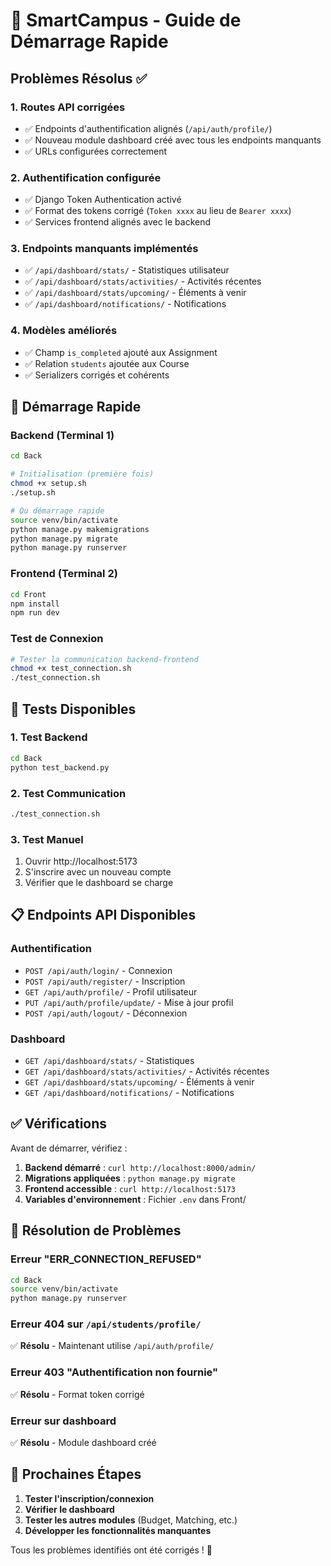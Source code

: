 # 🚀 SmartCampus - Guide de Démarrage Rapide

## Problèmes Résolus ✅

### 1. **Routes API corrigées**
- ✅ Endpoints d'authentification alignés (`/api/auth/profile/`)
- ✅ Nouveau module dashboard créé avec tous les endpoints manquants
- ✅ URLs configurées correctement

### 2. **Authentification configurée**
- ✅ Django Token Authentication activé
- ✅ Format des tokens corrigé (`Token xxxx` au lieu de `Bearer xxxx`)
- ✅ Services frontend alignés avec le backend

### 3. **Endpoints manquants implémentés**
- ✅ `/api/dashboard/stats/` - Statistiques utilisateur
- ✅ `/api/dashboard/stats/activities/` - Activités récentes
- ✅ `/api/dashboard/stats/upcoming/` - Éléments à venir
- ✅ `/api/dashboard/notifications/` - Notifications

### 4. **Modèles améliorés**
- ✅ Champ `is_completed` ajouté aux Assignment
- ✅ Relation `students` ajoutée aux Course
- ✅ Serializers corrigés et cohérents

## 🚀 Démarrage Rapide

### Backend (Terminal 1)
```bash
cd Back

# Initialisation (première fois)
chmod +x setup.sh
./setup.sh

# Ou démarrage rapide
source venv/bin/activate
python manage.py makemigrations
python manage.py migrate
python manage.py runserver
```

### Frontend (Terminal 2)
```bash
cd Front
npm install
npm run dev
```

### Test de Connexion
```bash
# Tester la communication backend-frontend
chmod +x test_connection.sh
./test_connection.sh
```

## 🔧 Tests Disponibles

### 1. **Test Backend**
```bash
cd Back
python test_backend.py
```

### 2. **Test Communication**
```bash
./test_connection.sh
```

### 3. **Test Manuel**
1. Ouvrir http://localhost:5173
2. S'inscrire avec un nouveau compte
3. Vérifier que le dashboard se charge

## 📋 Endpoints API Disponibles

### Authentification
- `POST /api/auth/login/` - Connexion
- `POST /api/auth/register/` - Inscription  
- `GET /api/auth/profile/` - Profil utilisateur
- `PUT /api/auth/profile/update/` - Mise à jour profil
- `POST /api/auth/logout/` - Déconnexion

### Dashboard
- `GET /api/dashboard/stats/` - Statistiques
- `GET /api/dashboard/stats/activities/` - Activités récentes
- `GET /api/dashboard/stats/upcoming/` - Éléments à venir
- `GET /api/dashboard/notifications/` - Notifications

## ✅ Vérifications

Avant de démarrer, vérifiez :

1. **Backend démarré** : `curl http://localhost:8000/admin/`
2. **Migrations appliquées** : `python manage.py migrate`
3. **Frontend accessible** : `curl http://localhost:5173`
4. **Variables d'environnement** : Fichier `.env` dans Front/

## 🐛 Résolution de Problèmes

### Erreur "ERR_CONNECTION_REFUSED"
```bash
cd Back
source venv/bin/activate
python manage.py runserver
```

### Erreur 404 sur `/api/students/profile/`
✅ **Résolu** - Maintenant utilise `/api/auth/profile/`

### Erreur 403 "Authentification non fournie"
✅ **Résolu** - Format token corrigé

### Erreur sur dashboard
✅ **Résolu** - Module dashboard créé

## 🎯 Prochaines Étapes

1. **Tester l'inscription/connexion**
2. **Vérifier le dashboard** 
3. **Tester les autres modules** (Budget, Matching, etc.)
4. **Développer les fonctionnalités manquantes**

Tous les problèmes identifiés ont été corrigés ! 🎉
